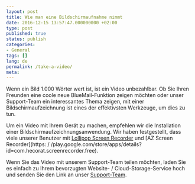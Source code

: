 ```yaml
---
layout: post
title: Wie man eine Bildschirmaufnahme nimmt
date: 2016-12-15 13:57:47.000000000 +02:00
type: post
published: true
status: publish
categories:
- General
tags: []
lang: de
permalink: /take-a-video/
meta:
---
```


Wenn ein Bild 1.000 Wörter wert ist, ist ein Video unbezahlbar. Ob Sie Ihren Freunden eine coole neue BlueMail-Funktion zeigen möchten oder unser Support-Team ein interessantes Thema zeigen, mit einer Bildschirmaufzeichnung ist eines der effektivsten Werkzeuge, um dies zu tun.

Um ein Video mit Ihrem Gerät zu machen, empfehlen wir die Installation einer Bildschirmaufzeichnungsanwendung. Wir haben festgestellt, dass viele unserer Benutzer mit [Lollipop Screen Recorder](https://play.google.com/store/apps/details?id=com.rivulus.screenrecording) und [AZ Screen Recorder](https: / /play.google.com/store/apps/details?id=com.hecorat.screenrecorder.free).

Wenn Sie das Video mit unserem Support-Team teilen möchten, laden Sie es einfach zu Ihrem bevorzugten Website- / Cloud-Storage-Service hoch und senden Sie den Link an unser [Support-Team](mailto:support@bluemail.me).

